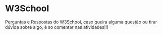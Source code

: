 # W3School
Perguntas e Respostas do W3School, caso queira alguma questão ou tirar dúvida sobre algo, é so comentar nas atividades!!!
